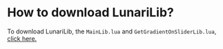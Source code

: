 # How to download LunariLib?
To download LunariLib, the `MainLib.lua` and `GetGradientOnSliderLib.lua`, [click here.](https://github.com/FrostX-Official/LunariLib/tree/main/luaCode)